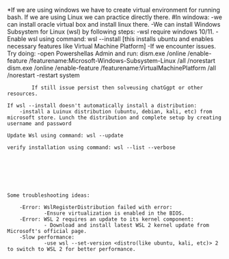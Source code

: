 *If we are using windows we have to create virtual environment for running bash. If we are using Linux we can practice directly there.
#In windowa:
    -we can install oracle virtual box and install linux there.
    -We can install Windows Subsystem for Linux (wsl) by following steps:
        -wsl require windows 10/11.
        -Enable wsl using command: wsl --install [this installs ubuntu and enables necessary features like Virtual Machine Platform]
            -If we encounter issues. Try doing:
                -open Powershellas Admin and run:
                    dism.exe /online /enable-feature /featurename:Microsoft-Windows-Subsystem-Linux /all /norestart
                    dism.exe /online /enable-feature /featurename:VirtualMachinePlatform /all /norestart
                -restart system
            
            If still issue persist then solveusing chatGgpt or other resources.

    If wsl --install doesn't automatically install a distribution:
        -install a Luinux distribution (ubuntu, debian, kali, etc) from microsoft store. Lunch the distribution and complete setup by creating username and password

    Update Wsl using command: wsl --update

    verify installation using command: wsl --list --verbose







    Some troubleshooting ideas:

        -Error: WslRegisterDistribution failed with error:
                -Ensure virtualization is enabled in the BIOS.
        -Error: WSL 2 requires an update to its kernel component:
                - Download and install latest WSL 2 kernel update from Microsoft's official page.
        -Slow performance:
                -use wsl --set-version <distro(like ubuntu, kali, etc)> 2 to switch to WSL 2 for better performance.